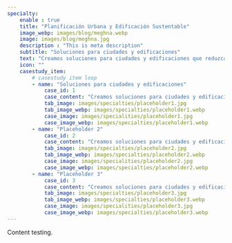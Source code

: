 ```yaml
---
specialty: 
    enable : true
    title: "Planificación Urbana y Edificación Sustentable"
    image_webp: images/blog/meghna.webp
    image: images/blog/meghna.jpg
    description : "This is meta description"
    subtitle: "Soluciones para ciudades y edificaciones"
    text: "Creamos soluciones para ciudades y edificaciones que reduzcan los costos de inversión y mantenimiento, mejoren la calidad de vida de sus habitantes y tengan un buen desempeño ambiental y energético."
    icon: ""
    casestudy_item:
        # casestudy item loop
        - name: "Soluciones para ciudades y edificaciones"
            case_id: 1
            case_content: "Creamos soluciones para ciudades y edificaciones que reduzcan los costos de inversión y mantenimiento, mejoren la calidad de vida de sus habitantes y tengan un buen desempeño ambiental y energético."
            tab_image: images/specialties/placeholder1.jpg
            tab_image_webp: images/specialties/placeholder1.webp
            case_image: images/specialities/placeholder1.jpg
            case_image_webp: images/specialties/placeholder1.webp
        - name: "Placeholder 2"
            case_id: 2
            case_content: "Creamos soluciones para ciudades y edificaciones que reduzcan los costos de inversión y mantenimiento, mejoren la calidad de vida de sus habitantes y tengan un buen desempeño ambiental y energético."
            tab_image: images/specialties/placeholder2.jpg
            tab_image_webp: images/specialties/placeholder2.webp
            case_image: images/specialities/placeholder2.jpg
            case_image_webp: images/specialties/placeholder2.webp
        - name: "Placeholder 3"
            case_id: 3
            case_content: "Creamos soluciones para ciudades y edificaciones que reduzcan los costos de inversión y mantenimiento, mejoren la calidad de vida de sus habitantes y tengan un buen desempeño ambiental y energético."
            tab_image: images/specialties/placeholder3.jpg
            tab_image_webp: images/specialties/placeholder3.webp
            case_image: images/specialities/placeholder3.jpg
            case_image_webp: images/specialties/placeholder3.webp
---
```


Content testing.